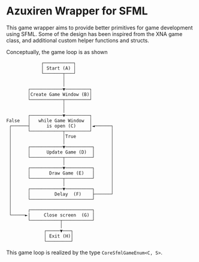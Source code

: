 # Azuxiren Wrapper for SFML

This game wrapper aims to provide better primitives for game development using SFML. Some of the design has been inspired from the XNA game class, and additional custom helper functions and structs.

Conceptually, the game loop is as shown

```
             ┌───────────┐
             │ Start (A) │
             └───────┬───┘
                     │
                     │
        ┌────────────▼─────────┐
        │Create Game Window (B)│
        └────────────┬─────────┘
                     │
                     │
        ┌────────────▼─────────┐
False   │   while Game Window  │
 ┌──────┤      is open (C)     │◄──────┐
 │      └────────────┬─────────┘       │
 │                   │True             │
 │                   │                 │
 │      ┌────────────▼──────────┐      │
 │      │      Update Game (D)  │      │
 │      └────────────┬──────────┘      │
 │                   │                 │
 │      ┌────────────▼──────────┐      │
 │      │       Draw Game (E)   │      │
 │      └────────────┬──────────┘      │
 │                   │                 │
 │      ┌────────────▼──────────┐      │
 │      │         Delay  (F)    ├──────┘
 │      └───────────────────────┘
 │
 │      ┌───────────────────────┐
 └─────►|     Close screen  (G) │
        └───────────┬───────────┘
                    │
              ┌─────▼───┐
              │ Exit (H)│
              └─────────┘

```

This game loop is realized by the type `CoreSfmlGameEnum<C, S>`.